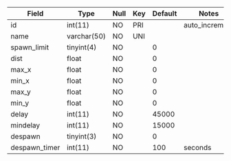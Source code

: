 **Field**|**Type**|**Null**|**Key**|**Default**|**Notes**
-----|-----|-----|-----|-----|-----
id|int(11)|NO|PRI| |auto\_increment
name|varchar(50)|NO|UNI| | 
spawn\_limit|tinyint(4)|NO| |0| 
dist|float|NO| |0| 
max\_x|float|NO| |0| 
min\_x|float|NO| |0| 
max\_y|float|NO| |0| 
min\_y|float|NO| |0| 
delay|int(11)|NO| |45000| 
mindelay|int(11)|NO| |15000| 
despawn|tinyint(3)|NO| |0| 
despawn\_timer|int(11)|NO| |100|seconds